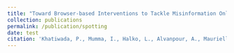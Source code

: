 ```yaml
---
title: "Toward Browser-based Interventions to Tackle Misinformation Online"
collection: publications
permalink: /publication/spotting
date: test
citation: 'Khatiwada, P., Mumma, I., Halko, L., Alvanpour, A., Mauriello, M.L. (2022). "Toward Browser-based Interventions to Tackle Misinformation Online." The Designing for Mis/Disinformation Workshop (CHI ’22 Workshop).'
---
```

